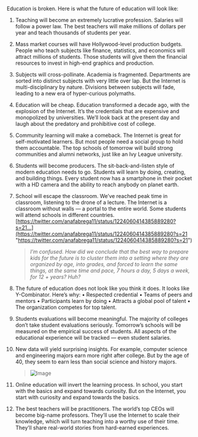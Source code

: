 Education is broken. Here is what the future of education will look like: 

1. Teaching will become an extremely lucrative profession. Salaries will follow a power law. The best teachers will make millions of dollars per year and teach thousands of students per year.

2. Mass market courses will have Hollywood-level production budgets. People who teach subjects like finance, statistics, and economics will attract millions of students. Those students will give them the financial resources to invest in high-end graphics and production.

3. Subjects will cross-pollinate. Academia is fragmented. Departments are sorted into distinct subjects with very little over lap. But the Internet is multi-disciplinary by nature. Divisions between subjects will fade, leading to a new era of hyper-curious polymaths.
4. Education will be cheap. Education transformed a decade ago, with the explosion of the Internet. It’s the credentials that are expensive and monopolized by universities. We’ll look back at the present day and laugh about the predatory and prohibitive cost of college.

5. Community learning will make a comeback. The Internet is great for self-motivated learners. But most people need a social group to hold them accountable. The top schools of tomorrow will build strong communities and alumni networks, just like an Ivy League university.

6. Students will become producers. The sit-back-and-listen style of modern education needs to go. Students will learn by doing, creating, and building things. Every student now has a smartphone in their pocket with a HD camera and the ability to reach anybody on planet earth.

7. School will escape the classroom. We’ve reached peak time in classroom, listening to the drone of a lecture. The Internet is a classroom without walls — a portal to the entire world. Some students will attend schools in different countries. [https://twitter.com/anafabrega11/status/1224060414385889280?s=21…](https://twitter.com/anafabrega11/status/1224060414385889280?s=21 "https://twitter.com/anafabrega11/status/1224060414385889280?s=21")

    > _I’m confused. How did we conclude that the best way to prepare kids for the future is to cluster them into a setting where they are organized by age, into grades, and forced to learn the same things, at the same time and pace, 7 hours a day, 5 days a week, for 12 + years? Huh?_

8. The future of education does not look like you think it does. It looks like Y-Combinator. Here’s why: 
    • Respected credential 
    • Teams of peers and mentors 
    • Participants learn by doing 
    • Attracts a global pool of talent 
    • The organization competes for top talent.

9. Students evaluations will become meaningful. The majority of colleges don’t take student evaluations seriously. Tomorrow’s schools will be measured on the empirical success of students. All aspects of the educational experience will be tracked — even student salaries.

10. New data will yield surprising insights. For example, computer science and engineering majors earn more right after college. But by the age of 40, they seem to earn less than social science and history majors.

    > [](https://twitter.com/david_perell/status/1228880531020013569/photo/1)
![Image](https://pbs.twimg.com/media/EQ3cUfdUUAAi2Ms?format=jpg&name=900x900)

11. Online education will invert the learning process. In school, you start with the basics and expand towards curiosity. But on the Internet, you start with curiosity and expand towards the basics.

12. The best teachers will be practitioners. The world’s top CEOs will become big-name professors. They’ll use the Internet to scale their knowledge, which will turn teaching into a worthy use of their time. They’ll share real-world stories from hard-earned experiences.


